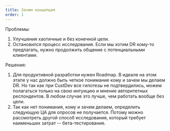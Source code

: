 ```yaml
---
title: Зачем концепция
order: 1
---
```


Проблемы:

1. Улучшения хаотичные и без конечной цели.
2. Остановился процесс исследования. Если мы хотим DR кому-то предлагать, нужно продолжить общение с потенциальными клиентами.

Решения:

1. Для продуктивной разработки нужен Roadmap. В идеале на этом этапе у нас должно быть четкое понимание кому и зачем мы делаем DR. Но так как при CustDev все гипотезы не подтвердились, можем полагаться только на свою интуицию и мнение авторитетных респондентов. В любом случае это лучше, чем работать вообще без цели.
2. Так как нет понимания, кому и зачем делаем, определить следующую ЦА для опросов не получается. Потому можно рассмотреть другой способ исследования, который требует наименьших затрат -- бета-тестирование.